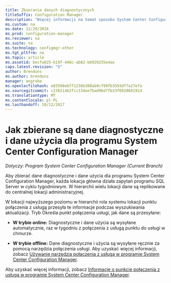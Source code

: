```yaml
---
title: Zbieranie danych diagnostycznych
titleSuffix: Configuration Manager
description: "Więcej informacji na temat sposobu System Center Configuration Manager zbiera dane diagnostyczne i dane użycia o sobie samym."
ms.custom: na
ms.date: 12/29/2016
ms.prod: configuration-manager
ms.reviewer: na
ms.suite: na
ms.technology: configmgr-other
ms.tgt_pltfrm: na
ms.topic: article
ms.assetid: becfa825-b19f-448c-ab82-bb929255e4ae
caps.latest.revision: "5"
author: Brenduns
ms.author: brenduns
manager: angrobe
ms.openlocfilehash: e83588ebff1238b308ab9cf99fb3593df7a27efa
ms.sourcegitcommit: c236214b2fcc13dae7bad96d7fb33f692868191d
ms.translationtype: MT
ms.contentlocale: pl-PL
ms.lasthandoff: 10/12/2017
---
```

# <a name="how-diagnostics-and-usage-data-is-collected-by-system-center-configuration-manager"></a>Jak zbierane są dane diagnostyczne i dane użycia dla programu System Center Configuration Manager

*Dotyczy: Program System Center Configuration Manager (Current Branch)*

Aby zbierać dane diagnostyczne i dane użycia dla programu System Center Configuration Manager, każda lokacja główna działa zapytań programu SQL Server w cyklu tygodniowym. W hierarchii wielu lokacji dane są replikowane do centralnej lokacji administracyjnej.  

W lokacji najwyższego poziomu w hierarchii rola systemu lokacji punktu połączenia z usługą przesyła te informacje podczas wyszukiwania aktualizacji. Tryb Określa punkt połączenia usługi, jak dane są przesyłane:  

-   **W trybie online:** Diagnostyczne i dane użycia są wysyłane automatycznie, raz w tygodniu z połączenia z usługą punktu do usługi w chmurze.  

-   **W trybie offline:** Dane diagnostyczne i użycia są wysyłane ręcznie za pomocą narzędzia połączenia usługi. Aby uzyskać więcej informacji, zobacz [Używanie narzędzia połączenia z usługą w programie System Center Configuration Manager](../../../core/servers/manage/use-the-service-connection-tool.md).  

Aby uzyskać więcej informacji, zobacz [Informacje o punkcie połączenia z usługą w programie System Center Configuration Manager](../../../core/servers/deploy/configure/about-the-service-connection-point.md).  
